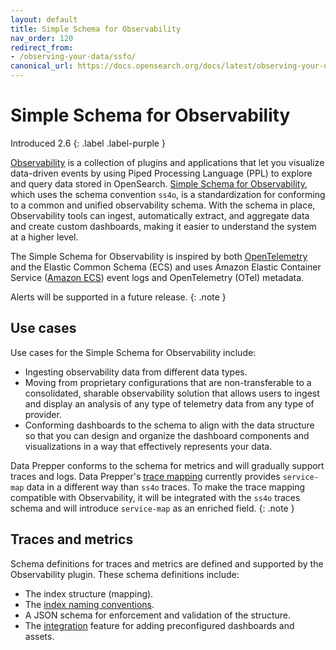 ```yaml
---
layout: default
title: Simple Schema for Observability
nav_order: 120
redirect_from:
- /observing-your-data/ssfo/ 
canonical_url: https://docs.opensearch.org/docs/latest/observing-your-data/ss4o/
---
```


# Simple Schema for Observability
Introduced 2.6
{: .label .label-purple }

[Observability]({{site.url}}{{site.baseurl}}/observing-your-data/index/) is a collection of plugins and applications that let you visualize data-driven events by using Piped Processing Language (PPL) to explore and query data stored in OpenSearch. [Simple Schema for Observability](https://github.com/opensearch-project/opensearch-catalog/tree/main/docs/schema/observability), which uses the schema convention `ss4o`, is a standardization for conforming to a common and unified observability schema. With the schema in place, Observability tools can ingest, automatically extract, and aggregate data and create custom dashboards, making it easier to understand the system at a higher level.

The Simple Schema for Observability is inspired by both [OpenTelemetry](https://opentelemetry.io/docs/) and the Elastic Common Schema (ECS) and uses Amazon Elastic Container Service ([Amazon ECS](https://docs.aws.amazon.com/AmazonECS/latest/developerguide/ecs_cwe_events.html)) event logs and OpenTelemetry (OTel) metadata.

Alerts will be supported in a future release.
{: .note }

## Use cases

Use cases for the Simple Schema for Observability include:

* Ingesting observability data from different data types.
* Moving from proprietary configurations that are non-transferable to a consolidated, sharable observability solution that allows users to ingest and display an analysis of any type of telemetry data from any type of provider.
* Conforming dashboards to the schema to align with the data structure so that you can design and organize the dashboard components and visualizations in a way that effectively represents your data.

Data Prepper conforms to the schema for metrics and will gradually support traces and logs. Data Prepper's [trace mapping]({{site.url}}{{site.baseurl}}/data-prepper/common-use-cases/trace-analytics/) currently provides `service-map` data in a different way than `ss4o` traces. To make the trace mapping compatible with Observability, it will be integrated with the `ss4o` traces schema and will introduce `service-map` as an enriched field.
{: .note }

## Traces and metrics

Schema definitions for traces and metrics are defined and supported by the Observability plugin. These schema definitions include:

- The index structure (mapping).
- The [index naming conventions](https://github.com/opensearch-project/observability/issues/1405).
- A JSON schema for enforcement and validation of the structure.
- The [integration](https://github.com/opensearch-project/OpenSearch-Dashboards/issues/3412) feature for adding preconfigured dashboards and assets.
